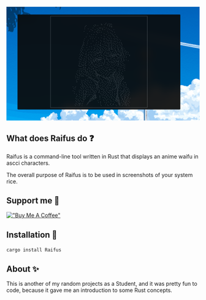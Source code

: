 ![GemFetch](images/main.png)

## What does Raifus do ❓
Raifus is a command-line tool written in Rust that displays an anime waifu in ascci characters.

The overall purpose of Raifus is to be used in screenshots of your system rice.

## Support me 🤝

[!["Buy Me A Coffee"](https://www.buymeacoffee.com/assets/img/custom_images/orange_img.png)](https://www.buymeacoffee.com/sponkurtus2)

## Installation 🔨
```cargo install Raifus``` <br>


## About ✨
This is another of my random projects as a Student, and it was pretty fun to code, because it gave me an
introduction to some Rust concepts.
